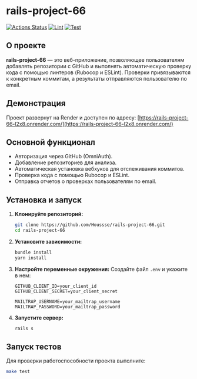 # rails-project-66

[![Actions Status](https://github.com/Houssse/rails-project-66/actions/workflows/hexlet-check.yml/badge.svg)](https://github.com/Houssse/rails-project-66/actions)
[![Lint](https://github.com/Houssse/rails-project-65/actions/workflows/lint.yml/badge.svg?branch=main)](https://github.com/Houssse/rails-project-65/actions/workflows/lint.yml)
[![Test](https://github.com/Houssse/rails-project-65/actions/workflows/test.yml/badge.svg?branch=main)](https://github.com/Houssse/rails-project-65/actions/workflows/test.yml)

## О проекте

**rails-project-66** — это веб-приложение, позволяющее пользователям добавлять репозитории с GitHub и выполнять автоматическую проверку кода с помощью линтеров (Rubocop и ESLint). Проверки привязываются к конкретным коммитам, а результаты отправляются пользователю по email.

## Демонстрация

Проект развернут на Render и доступен по адресу:
[https://rails-project-66-l2x8.onrender.com/](https://rails-project-66-l2x8.onrender.com/)

## Основной функционал

- Авторизация через GitHub (OmniAuth).
- Добавление репозиториев для анализа.
- Автоматическая установка вебхуков для отслеживания коммитов.
- Проверка кода с помощью Rubocop и ESLint.
- Отправка отчетов о проверках пользователям по email.

## Установка и запуск

1. **Клонируйте репозиторий:**
   ```sh
   git clone https://github.com/Houssse/rails-project-66.git
   cd rails-project-66
   ```
2. **Установите зависимости:**
   ```sh
   bundle install
   yarn install
   ```
3. **Настройте переменные окружения:**
   Создайте файл `.env` и укажите в нем:
   ```env
   GITHUB_CLIENT_ID=your_client_id
   GITHUB_CLIENT_SECRET=your_client_secret

   MAILTRAP_USERNAME=your_mailtrap_username
   MAILTRAP_PASSWORD=your_mailtrap_password
   ```
4. **Запустите сервер:**
   ```sh
   rails s
   ```

## Запуск тестов

Для проверки работоспособности проекта выполните:
```sh
make test
```


